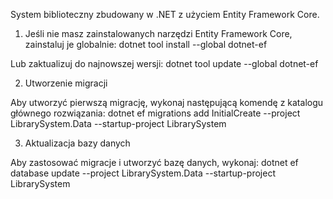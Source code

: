 System biblioteczny zbudowany w .NET z użyciem Entity Framework Core.

1. Jeśli nie masz zainstalowanych narzędzi Entity Framework Core, zainstaluj je globalnie:
dotnet tool install --global dotnet-ef

Lub zaktualizuj do najnowszej wersji:
dotnet tool update --global dotnet-ef


2. Utworzenie migracji

Aby utworzyć pierwszą migrację, wykonaj następującą komendę z katalogu głównego rozwiązania:
dotnet ef migrations add InitialCreate --project LibrarySystem.Data --startup-project LibrarySystem


3. Aktualizacja bazy danych

Aby zastosować migracje i utworzyć bazę danych, wykonaj:
dotnet ef database update --project LibrarySystem.Data --startup-project LibrarySystem

